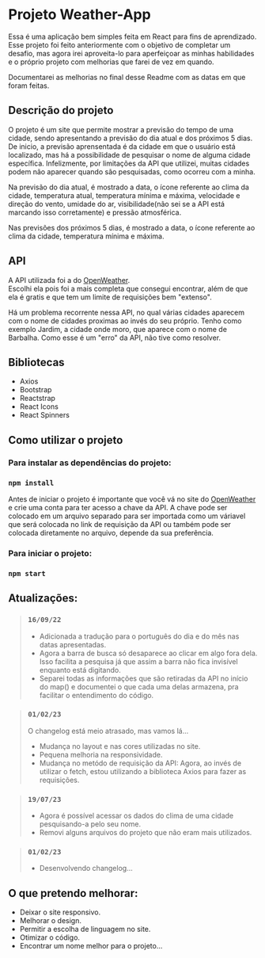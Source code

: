 # Projeto Weather-App

Essa é uma aplicação bem simples feita em React para fins de aprendizado. Esse projeto foi feito anteriormente com o objetivo de completar um desafio, mas agora irei aproveita-lo para aperfeiçoar as minhas habilidades e o próprio projeto com melhorias que farei de vez em quando. <br>

Documentarei as melhorias no final desse Readme com as datas em que foram feitas.

## Descrição do projeto

O projeto é um site que permite mostrar a previsão do tempo de uma cidade, sendo apresentando a previsão do dia atual e dos próximos 5 dias. De inicio, a previsão aprensentada é da cidade em que o usuário está localizado, mas há a possibilidade de pesquisar o nome de alguma cidade específica. Infelizmente, por limitações da API que utilizei, muitas cidades podem não aparecer quando são pesquisadas, como ocorreu com a minha.

Na previsão do dia atual, é mostrado a data, o ícone referente ao clima da cidade, temperatura atual, temperatura mínima e máxima, velocidade e direção do vento, umidade do ar, visibilidade(não sei se a API está marcando isso corretamente) e pressão atmosférica.

Nas previsões dos próximos 5 dias, é mostrado a data, o ícone referente ao clima da cidade, temperatura mínima e máxima.

## API

A API utilizada foi a do [OpenWeather](https://openweathermap.org/api). <br>
Escolhi ela pois foi a mais completa que consegui encontrar, além de que ela é gratis e que tem um limite de requisições bem "extenso".

Há um problema recorrente nessa API, no qual várias cidades aparecem com o nome de cidades proximas ao invés do seu próprio. Tenho como exemplo Jardim, a cidade onde moro, que aparece com o nome de Barbalha. Como esse é um "erro" da API, não tive como resolver.

## Bibliotecas

- Axios
- Bootstrap
- Reactstrap
- React Icons
- React Spinners

## Como utilizar o projeto

### Para instalar as dependências do projeto:

### `npm install`

Antes de iniciar o projeto é importante que você vá no site do [OpenWeather](https://openweathermap.org/api) e crie uma conta para ter acesso a chave da API. A chave pode ser colocado em um arquivo separado para ser importada como um váriavel que será colocada no link de requisição da API ou também pode ser colocada diretamente no arquivo, depende da sua preferência.

### Para iniciar o projeto:

### `npm start`

## Atualizações:

> ### `16/09/22`
>
> - Adicionada a tradução para o português do dia e do mês nas datas apresentadas.
> - Agora a barra de busca só desaparece ao clicar em algo fora dela. Isso facilita a pesquisa já que assim a barra não fica invisível enquanto está digitando.
> - Separei todas as informações que são retiradas da API no início do map() e documentei o que cada uma delas armazena, pra facilitar o entendimento do código.

> ### `01/02/23`
>
> O changelog está meio atrasado, mas vamos lá...
>
> - Mudança no layout e nas cores utilizadas no site. <br>
> - Pequena melhoria na responsividade.
> - Mudança no metódo de requisição da API: Agora, ao invés de utilizar o fetch, estou utilizando a biblioteca Axios para fazer as requisições.

> ### `19/07/23`
>
> - Agora é possível acessar os dados do clima de uma cidade pesquisando-a pelo seu nome.
> - Removi alguns arquivos do projeto que não eram mais utilizados.

> ### `01/02/23`
> + Desenvolvendo changelog...

## O que pretendo melhorar:

- Deixar o site responsivo.
- Melhorar o design.
- Permitir a escolha de linguagem no site.
- Otimizar o código.
- Encontrar um nome melhor para o projeto...
